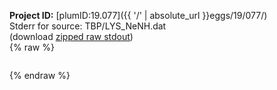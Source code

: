**Project ID:** [plumID:19.077]({{ '/' | absolute_url }}eggs/19/077/)  
Stderr for source:  TBP/LYS_NeNH.dat   
(download [zipped raw stdout](LYS_NeNH.dat.plumed.stdout.txt.zip))  
{% raw %}
<pre>
</pre>
{% endraw %}
